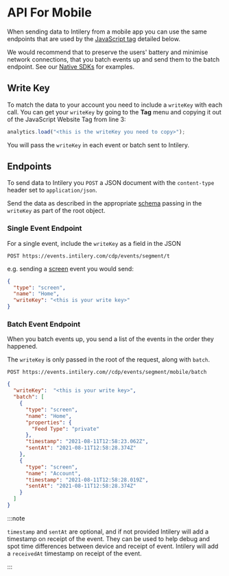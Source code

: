# API For Mobile

When sending data to Intilery from a mobile app you can use the same endpoints
that are used by the [JavaScript tag](../tag/tag1) detailed below.

We would recommend that to preserve the users' battery and minimise network
connections, that you batch events up and send them to the batch endpoint. See
our [Native SDKs](./main#integrate-tracking-with-your-app) for examples.

## Write Key

To match the data to your account you need to include a `writeKey` with each call.
You can get your `writeKey` by going to the **Tag** menu and copying it out of
the JavaScript Website Tag from line 3:

```javascript
analytics.load("<this is the writeKey you need to copy>"); 
```

You will pass the `writeKey` in each event or batch sent to Intilery. 

## Endpoints

To send data to Intilery you `POST` a JSON document
with the `content-type` header set to `application/json`.

Send the data as described in the appropriate [schema](../schema/contents) 
passing in the `writeKey` as part of the root object.

### Single Event Endpoint

For a single event, include the `writeKey` as a field in the JSON

```http request
POST https://events.intilery.com/cdp/events/segment/t
```

e.g. sending a [screen](../schema/screen) event you would send:
```json
{
  "type": "screen",
  "name": "Home",
  "writeKey": "<this is your write key>"
}
```

### Batch Event Endpoint

When you batch events up, you send a list of the events in the order they
happened.

The `writeKey` is only passed in the root of the request, along with `batch`.

```http request
POST https://events.intilery.com//cdp/events/segment/mobile/batch
```

```json
{
  "writeKey":  "<this is your write key>",
  "batch": [
    {
      "type": "screen",
      "name": "Home",
      "properties": {
        "Feed Type": "private"
      },
      "timestamp": "2021-08-11T12:58:23.062Z",
      "sentAt": "2021-08-11T12:58:28.374Z"
    },
    {
      "type": "screen",
      "name": "Account",
      "timestamp": "2021-08-11T12:58:28.019Z",
      "sentAt": "2021-08-11T12:58:28.374Z"
    }
  ]
}
```

:::note

`timestamp` and `sentAt` are optional,
and if not provided Intilery will add a timestamp on receipt of the event.
They can be used to help debug and spot time differences between device and
receipt of event. Intilery will add a `receivedAt` timestamp on receipt of the 
event.

:::
